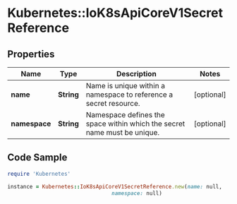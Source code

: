 # Kubernetes::IoK8sApiCoreV1SecretReference

## Properties

Name | Type | Description | Notes
------------ | ------------- | ------------- | -------------
**name** | **String** | Name is unique within a namespace to reference a secret resource. | [optional] 
**namespace** | **String** | Namespace defines the space within which the secret name must be unique. | [optional] 

## Code Sample

```ruby
require 'Kubernetes'

instance = Kubernetes::IoK8sApiCoreV1SecretReference.new(name: null,
                                 namespace: null)
```



